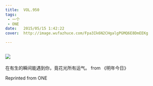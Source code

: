 ```yaml
---
title:	VOL.950
tags:
 - 一个
 - ONE
date:	2015/05/15 1:42:22
cover:	http://image.wufazhuce.com/Fpa3Ik6N2CHgalgPGMQ6E8DmEEKg

---
```

![](http://image.wufazhuce.com/Fpa3Ik6N2CHgalgPGMQ6E8DmEEKg)
---

在有生的瞬间能遇到你，竟花光所有运气。 from 《明年今日》
 
Reprinted from ONE
